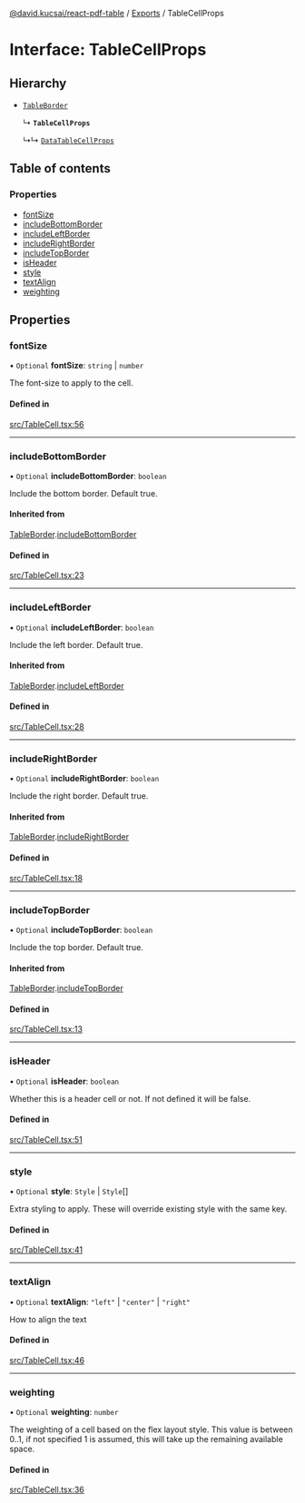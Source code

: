 [@david.kucsai/react-pdf-table](../README.md) / [Exports](../modules.md) / TableCellProps

# Interface: TableCellProps

## Hierarchy

- [`TableBorder`](TableBorder.md)

  ↳ **`TableCellProps`**

  ↳↳ [`DataTableCellProps`](DataTableCellProps.md)

## Table of contents

### Properties

- [fontSize](TableCellProps.md#fontsize)
- [includeBottomBorder](TableCellProps.md#includebottomborder)
- [includeLeftBorder](TableCellProps.md#includeleftborder)
- [includeRightBorder](TableCellProps.md#includerightborder)
- [includeTopBorder](TableCellProps.md#includetopborder)
- [isHeader](TableCellProps.md#isheader)
- [style](TableCellProps.md#style)
- [textAlign](TableCellProps.md#textalign)
- [weighting](TableCellProps.md#weighting)

## Properties

### fontSize

• `Optional` **fontSize**: `string` \| `number`

The font-size to apply to the cell.

#### Defined in

[src/TableCell.tsx:56](https://github.com/dmk99/react-pdf-table/blob/ddcba28/src/TableCell.tsx#L56)

___

### includeBottomBorder

• `Optional` **includeBottomBorder**: `boolean`

Include the bottom border. Default true.

#### Inherited from

[TableBorder](TableBorder.md).[includeBottomBorder](TableBorder.md#includebottomborder)

#### Defined in

[src/TableCell.tsx:23](https://github.com/dmk99/react-pdf-table/blob/ddcba28/src/TableCell.tsx#L23)

___

### includeLeftBorder

• `Optional` **includeLeftBorder**: `boolean`

Include the left border. Default true.

#### Inherited from

[TableBorder](TableBorder.md).[includeLeftBorder](TableBorder.md#includeleftborder)

#### Defined in

[src/TableCell.tsx:28](https://github.com/dmk99/react-pdf-table/blob/ddcba28/src/TableCell.tsx#L28)

___

### includeRightBorder

• `Optional` **includeRightBorder**: `boolean`

Include the right border. Default true.

#### Inherited from

[TableBorder](TableBorder.md).[includeRightBorder](TableBorder.md#includerightborder)

#### Defined in

[src/TableCell.tsx:18](https://github.com/dmk99/react-pdf-table/blob/ddcba28/src/TableCell.tsx#L18)

___

### includeTopBorder

• `Optional` **includeTopBorder**: `boolean`

Include the top border. Default true.

#### Inherited from

[TableBorder](TableBorder.md).[includeTopBorder](TableBorder.md#includetopborder)

#### Defined in

[src/TableCell.tsx:13](https://github.com/dmk99/react-pdf-table/blob/ddcba28/src/TableCell.tsx#L13)

___

### isHeader

• `Optional` **isHeader**: `boolean`

Whether this is a header cell or not. If not defined it will be false.

#### Defined in

[src/TableCell.tsx:51](https://github.com/dmk99/react-pdf-table/blob/ddcba28/src/TableCell.tsx#L51)

___

### style

• `Optional` **style**: `Style` \| `Style`[]

Extra styling to apply. These will override existing style with the same key.

#### Defined in

[src/TableCell.tsx:41](https://github.com/dmk99/react-pdf-table/blob/ddcba28/src/TableCell.tsx#L41)

___

### textAlign

• `Optional` **textAlign**: ``"left"`` \| ``"center"`` \| ``"right"``

How to align the text

#### Defined in

[src/TableCell.tsx:46](https://github.com/dmk99/react-pdf-table/blob/ddcba28/src/TableCell.tsx#L46)

___

### weighting

• `Optional` **weighting**: `number`

The weighting of a cell based on the flex layout style.
This value is between 0..1, if not specified 1 is assumed, this will take up the remaining available space.

#### Defined in

[src/TableCell.tsx:36](https://github.com/dmk99/react-pdf-table/blob/ddcba28/src/TableCell.tsx#L36)
